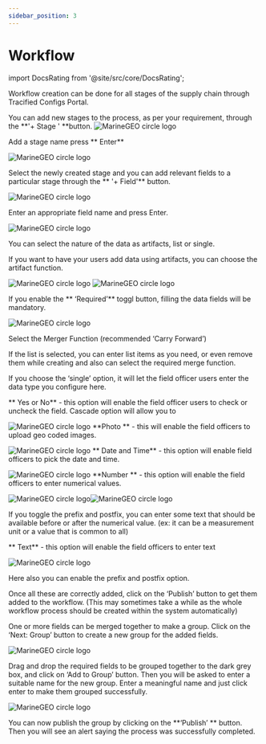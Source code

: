 ```yaml
---
sidebar_position: 3
---
```


# Workflow

import DocsRating from '@site/src/core/DocsRating';

Workflow creation can be done for all stages of the supply chain through Tracified Configs Portal.

You can add new stages to the process, as per your requirement, through the **'+ Stage ' **button.
![MarineGEO circle logo](../../static/img/config4.png "MarineGEO logo")

Add a stage name press ** Enter**

![MarineGEO circle logo](../../static/img/config5.png "MarineGEO logo")

Select the newly created stage and you can add relevant fields to a particular stage through the ** '+ Field'** button.

![MarineGEO circle logo](../../static/img/config6.png "MarineGEO logo")

Enter an appropriate field name and press Enter.

![MarineGEO circle logo](../../static/img/config7.png "MarineGEO logo")

You can select the nature of the data as artifacts, list or single.

If you want to have your users add data using artifacts, you can choose the artifact function.

![MarineGEO circle logo](../../static/img/config8.png "MarineGEO logo") ![MarineGEO circle logo](../../static/img/config9.png "MarineGEO logo")

If you enable the ** ‘Required’** toggl button, filling the data fields will be mandatory.

![MarineGEO circle logo](../../static/img/config10.png "MarineGEO logo")

Select the Merger Function (recommended ‘Carry Forward’)

If the list is selected, you can enter list items as you need, or even remove them while creating and also can select the required merge function.

If you choose the ‘single’ option, it will let the field officer users enter the data type you configure here.

** Yes or No** - this option will enable the field officer users to check or uncheck the field.
Cascade option will allow you to

![MarineGEO circle logo](../../static/img/config11.png "MarineGEO logo") **Photo ** - this will enable the field officers to upload geo coded images.

![MarineGEO circle logo](../../static/img/config13.png "MarineGEO logo") ** Date and Time** - this option will enable field officers to pick the date and time.

![MarineGEO circle logo](../../static/img/config14.png "MarineGEO logo") **Number ** - this option will enable the field officers to enter numerical values.

![MarineGEO circle logo](../../static/img/config15.png "MarineGEO logo")![MarineGEO circle logo](../../static/img/config15.png "MarineGEO logo")

If you toggle the prefix and postfix, you can enter some text that should be available before or after the numerical value.
(ex: it can be a measurement unit or a value that is common to all)

** Text** - this option will enable the field officers to enter text

![MarineGEO circle logo](../../static/img/config16.png "MarineGEO logo")

Here also you can enable the prefix and postfix option.

Once all these are correctly added, click on the ‘Publish’ button to get them added to the workflow. (This may sometimes take a while as the whole workflow process should be created within the system automatically)

One or more fields can be merged together to make a group. Click on the ‘Next: Group’ button to create a new group for the added fields.

![MarineGEO circle logo](../../static/img/config17.png "MarineGEO logo")

Drag and drop the required fields to be grouped together to the dark grey box, and click on ‘Add to Group’ button. Then you will be asked to enter a suitable name for the new group. Enter a meaningful name and just click enter to make them grouped successfully.

![MarineGEO circle logo](../../static/img/config18.png "MarineGEO logo")

You can now publish the group by clicking on the **‘Publish’ ** button. Then you will see an alert saying the process was successfully completed.

<DocsRating pageName="certificates"/>
